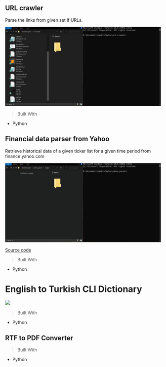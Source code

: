## URL crawler
Parse the links from given set if URLs.

![](./url-crawler.gif)

> Built With
- Python


## Financial data parser from Yahoo
Retrieve historical data of a given ticker list for a given time period from finance.yahoo.com

![](./yahoo-parser.gif)

[Source code](https://github.com/damdafayton/yahoo_parser)

> Built With
- Python


# English to Turkish CLI Dictionary
![](./animation.gif)

> Built With
- Python


## RTF to PDF Converter
> Built With
- Python